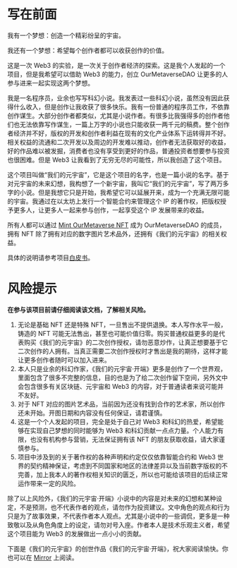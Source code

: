 # 写在前面

我有一个梦想：创造一个精彩纷呈的宇宙。 

我还有一个梦想：希望每个创作者都可以收获创作的价值。  

这是一次 Web3 的实验，是一次关于创作者经济的探索。这是我个人发起的一个项目，但是我希望可以借助 Web3 的能力，创立 OurMetaverseDAO 让更多的人参与进来一起实现这两个梦想。

我是一名程序员，业余也写写科幻小说。我发表过一些科幻小说，虽然没有因此获得什么收入，但是创作让我收获了很多快乐。我有一份普通的程序员工作，不依靠创作谋生。大部分创作者都类似，尤其是小说作者。有很多比我强得多的创作者他们也无法依靠写作谋生，一篇上万字的小说也只能收获一两千元的稿费。整个创作者经济并不好，版权的开发和创作者利益在现有的文化产业体系下运转得并不好。相关权益的流通和二次开发以及周边的开发难以推动，创作者无法获取好的收益，好的作品难以被发掘，消费者也没有享受到更好的作品，普通投资者想要参与投资也很困难。但是 Web3 让我看到了无穷无尽的可能性，所以我创造了这个项目。

这个项目叫做“我们的元宇宙”，它是这个项目的名字，也是一篇小说的名字。基于对元宇宙的未来幻想，我构想了一个新宇宙，我叫它“我们的元宇宙”，写了两万多字的小说。但是我想它只是开始，我希望它可以延展开来，成为一个充满无限可能的宇宙。我通过在以太坊上发行一个智能合约来管理这个 IP 的著作权，把版权授予更多人，让更多人一起来参与创作，一起享受这个 IP 发展带来的收益。

所有人都可以通过 [Mint OurMetaverse NFT](./mint) 成为 OurMetaverseDAO 的成员，拥有 NFT 除了拥有对应的数字图片艺术品外，还拥有《我们的元宇宙》的相关权益。

具体的说明请参考项目[白皮书](./whitepaper)。

# 风险提示

**在参与该项目前请仔细阅读该文档，了解相关风险。**

1. 无论是基础 NFT 还是特殊 NFT，一旦售出不提供退换。本人写作水平一般，铸造的 NFT 可能无法售出，甚至也可能价值归零。购买普通权益更多的是代表购买《我们的元宇宙》的二次创作授权，请勿恶意炒作，让真正想要基于它二次创作的人拥有。当真正需要二次创作授权时才售出是我的期待，这样才能让更多创作者随时可以加入进来。
2. 本人只是业余的科幻作家，《我们的元宇宙·开端》更多是创作了一个世界观，里面包含了很多不完整的信息，目的也是为了给二次创作留下空间，另外文中会包含很多有关区块链、元宇宙和 Web3 的内容，对于普通读者来说可能并不友好。
3. 对于 NFT 对应的图片艺术品，当前因为还没有找到合作的艺术家，所以创作还未开始。开图日期和内容没有任何保证，请君谨慎。
4. 这是一个个人发起的项目，完全是处于自己对 Web3 和科幻的热爱，希望能够在实现自己梦想的同时能够为 Web3 和科幻贡献一点点力量。个人能力有限，也没有机构参与营销，无法保证拥有该 NFT 的朋友获取收益，请大家谨慎参与。
5. 项目中涉及到的关于著作权的各种声明和约定仅仅依靠智能合约和 Web3 世界的契约精神保证，考虑到不同国家和地区的法律差异以及当前数字版权的不完善，加上我本人的著作权相关知识的匮乏，所以也可能给该项目的后续正常运作带来一定的风险。

除了以上风险外，《我们的元宇宙·开端》小说中的内容是对未来的幻想和某种设定，不是预测，也不代表作者的观点，请勿作为投资建议。文中角色的观点和行为只是为了故事效果，不代表作者本人观点。尤其是小说中的一些调侃，更多是一种致敬以及从角色角度上的设定，请勿对号入座。作者本人是技术乐观主义者，希望这个项目能为 Web3 的发展做出一点小小的贡献。

下面是《我们的元宇宙》的创世作品《我们的元宇宙·开端》，祝大家阅读愉快。你也可以在 [Mirror](https://mirror.xyz/our-metaverse.eth/_RtrXQwpgDByGhhVeatlcdYbBelpCvbqGCQxuaYa8Jk) 上阅读。
